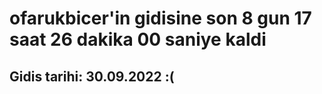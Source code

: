 # ofarukbicer'in gidisine son 8 gun 17 saat 26 dakika 00 saniye kaldi

## Gidis tarihi: 30.09.2022 :(